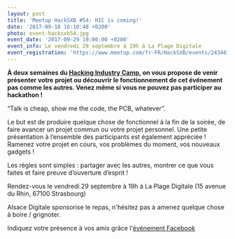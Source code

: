 ```yaml
---
layout: post
title: 'Meetup HackSXB #54: HIC is coming!'
date: '2017-09-18 16:10:48 +0200'
photo: event-hacksxb54.jpg
event_date: '2017-09-29 19:00:00 +0200'
event_info: Le vendredi 29 septembre à 19h à La Plage Digitale
event_registration: 'https://www.meetup.com/fr-FR/HackSXB/events/243461115/'
---
```

**À deux semaines du [Hacking Industry Camp](http://hackingindustry.camp), on vous propose de venir présenter votre projet ou découvrir le fonctionnement de cet événement pas comme les autres. Venez même si vous ne pouvez pas participer au hackathon !**

“Talk is cheap, show me the code, the PCB, whatever”. 

Le but est de produire quelque chose de fonctionnel à la fin de la soirée, de faire avancer un projet commun ou votre projet personnel. Une petite présentation à l’ensemble des participants est également appréciée ! Ramenez votre projet en cours, vos problèmes du moment, vos nouveaux gadgets !

Les règles sont simples : partager avec les autres, montrer ce que vous faites et faire preuve d’ouverture d’esprit !

Rendez-vous le vendredi 29 septembre à 19h à La Plage Digitale (15 avenue du Rhin, 67100 Strasbourg)

Alsace Digitale sponsorise le repas, n'hésitez pas à amenez quelque chose à boire / grignoter.

Indiquez votre présence à vos amis grâce l'[événement Facebook](https://www.facebook.com/events/272894733203533/)

